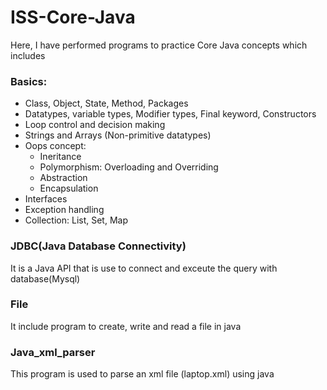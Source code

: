 # ISS-Core-Java

Here, I have performed programs to practice Core Java concepts which includes 
### Basics:
* Class, Object, State, Method, Packages
* Datatypes, variable types, Modifier types, Final keyword, Constructors
* Loop control and decision making
* Strings and Arrays (Non-primitive datatypes)
* Oops concept:
   * Ineritance
   * Polymorphism: Overloading and Overriding
   * Abstraction
   * Encapsulation
* Interfaces
* Exception handling
* Collection: List, Set, Map

### JDBC(Java Database Connectivity)
It is a Java API that is use to connect and exceute the query with database(Mysql)

### File
It include program to create, write and read a file in java

### Java_xml_parser
This program is used to parse an xml file (laptop.xml) using java
